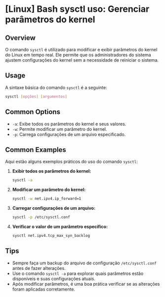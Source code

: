 # [Linux] Bash sysctl uso: Gerenciar parâmetros do kernel

## Overview
O comando `sysctl` é utilizado para modificar e exibir parâmetros do kernel do Linux em tempo real. Ele permite que os administradores do sistema ajustem configurações do kernel sem a necessidade de reiniciar o sistema.

## Usage
A sintaxe básica do comando `sysctl` é a seguinte:

```bash
sysctl [opções] [argumentos]
```

## Common Options
- `-a`: Exibe todos os parâmetros do kernel e seus valores.
- `-w`: Permite modificar um parâmetro do kernel.
- `-p`: Carrega configurações de um arquivo especificado.

## Common Examples
Aqui estão alguns exemplos práticos do uso do comando `sysctl`:

1. **Exibir todos os parâmetros do kernel:**

   ```bash
   sysctl -a
   ```

2. **Modificar um parâmetro do kernel:**

   ```bash
   sysctl -w net.ipv4.ip_forward=1
   ```

3. **Carregar configurações de um arquivo:**

   ```bash
   sysctl -p /etc/sysctl.conf
   ```

4. **Verificar o valor de um parâmetro específico:**

   ```bash
   sysctl net.ipv4.tcp_max_syn_backlog
   ```

## Tips
- Sempre faça um backup do arquivo de configuração `/etc/sysctl.conf` antes de fazer alterações.
- Use o comando `sysctl -a` para explorar quais parâmetros estão disponíveis e suas configurações atuais.
- Após modificar parâmetros, é uma boa prática verificar se as alterações foram aplicadas corretamente.